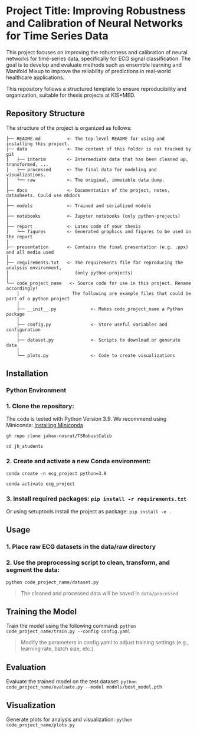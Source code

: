 # Project Title: Improving Robustness and Calibration of Neural Networks for Time Series Data

This project focuses on improving the robustness and calibration of neural networks for time-series data, specifically for ECG signal classification. The goal is to develop and evaluate methods such as ensemble learning and Manifold Mixup to improve the reliability of predictions in real-world healthcare applications.

This repository follows a structured template to ensure reproducibility and organization, suitable for thesis projects at KIS\*MED.

## Repository Structure

The structure of the project is organized as follows:

```
├── README.md          <- The top-level README for using and installing this project.
├── data               <- The content of this folder is not tracked by git
│   ├── interim        <- Intermediate data that has been cleaned up, transformed, ...
│   ├── processed      <- The final data for modeling and visualizations.
│   └── raw            <- The original, immutable data dump.
│
├── docs               <- Documentation of the project, notes, datasheets. Could use mkdocs
│
├── models             <- Trained and serialized models
│
├── notebooks          <- Jupyter notebooks (only python-projects)
│
├── report             <- Latex code of your thesis
│   └── figures        <- Generated graphics and figures to be used in the report
│
├── presentation       <- Contains the final presentation (e.g. .ppx) and all media used
│
├── requirements.txt   <- The requirements file for reproducing the analysis environment,
│                         (only python-projects)
│
└── code_project_name   <- Source code for use in this project. Rename accordingly!
    │                    The following are example files that could be part of a python project
    │
    ├── __init__.py             <- Makes code_project_name a Python package
    │
    ├── config.py               <- Store useful variables and configuration
    │
    ├── dataset.py              <- Scripts to download or generate data
    │
    └── plots.py                <- Code to create visualizations
```

## Installation

### Python Environment

### 1. Clone the repository:

The code is tested with Python Version 3.9. We recommend using Miniconda: [Installing Miniconda](https://docs.anaconda.com/miniconda/miniconda-install/)

```
gh repo clone jahan-nusrat/TSRobustCalib

cd jh_students
```

### 2. Create and activate a new Conda environment:

```
conda create -n ecg_project python=3.9

conda activate ecg_project
```

### 3. Install required packages: `pip install -r requirements.txt`

Or using setuptools install the project as package:
`pip install -e .`

## Usage

### 1. Place raw ECG datasets in the data/raw directory

### 2. Use the preprocessing script to clean, transform, and segment the data:

`python code_project_name/dataset.py`

> The cleaned and processed data will be saved in `data/processed`

## Training the Model

Train the model using the following command:
`python code_project_name/train.py --config config.yaml`

> Modify the parameters in config.yaml to adjust training settings (e.g., learning rate, batch size, etc.).

## Evaluation

Evaluate the trained model on the test dataset:
`python code_project_name/evaluate.py --model models/best_model.pth`

## Visualization

Generate plots for analysis and visualization: `python code_project_name/plots.py`
